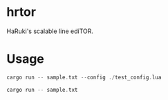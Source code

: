 # hrtor
HaRuki's scalable line ediTOR.

# Usage
```rust
cargo run -- sample.txt --config ./test_config.lua
```

```rust
cargo run -- sample.txt
```
